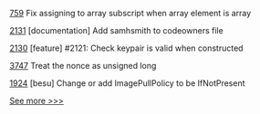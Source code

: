 
[759](https://github.com/hyperledger-labs/solang/pull/759) Fix assigning to array subscript when array element is array

[2131](https://github.com/hyperledger/iroha/pull/2131) [documentation] Add samhsmith to codeowners file

[2130](https://github.com/hyperledger/iroha/pull/2130) [feature] #2121: Check keypair is valid when constructed

[3747](https://github.com/hyperledger/besu/pull/3747) Treat the nonce as unsigned long

[1924](https://github.com/hyperledger/bevel/pull/1924) [besu] Change or add ImagePullPolicy to be IfNotPresent


[See more >>>](https://start-here.hyperledger.org/pull-requests)
